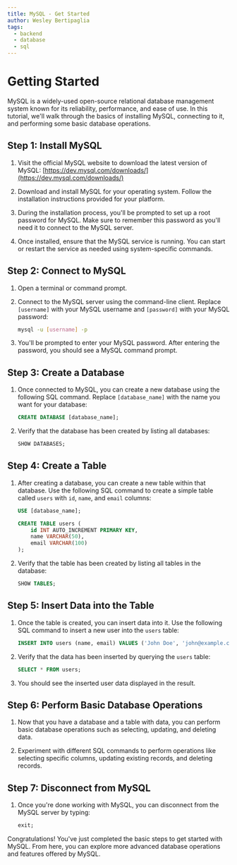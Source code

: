 ```yaml
---
title: MySQL - Get Started
author: Wesley Bertipaglia
tags:
  - backend
  - database
  - sql
---
```

# Getting Started

MySQL is a widely-used open-source relational database management system known for its reliability, performance, and ease of use. In this tutorial, we'll walk through the basics of installing MySQL, connecting to it, and performing some basic database operations.

## Step 1: Install MySQL

1. Visit the official MySQL website to download the latest version of MySQL: [https://dev.mysql.com/downloads/](https://dev.mysql.com/downloads/)

2. Download and install MySQL for your operating system. Follow the installation instructions provided for your platform.

3. During the installation process, you'll be prompted to set up a root password for MySQL. Make sure to remember this password as you'll need it to connect to the MySQL server.

4. Once installed, ensure that the MySQL service is running. You can start or restart the service as needed using system-specific commands.

## Step 2: Connect to MySQL

1. Open a terminal or command prompt.

2. Connect to the MySQL server using the command-line client. Replace `[username]` with your MySQL username and `[password]` with your MySQL password:

    ```bash
    mysql -u [username] -p
    ```

3. You'll be prompted to enter your MySQL password. After entering the password, you should see a MySQL command prompt.

## Step 3: Create a Database

1. Once connected to MySQL, you can create a new database using the following SQL command. Replace `[database_name]` with the name you want for your database:

    ```sql
    CREATE DATABASE [database_name];
    ```

2. Verify that the database has been created by listing all databases:

    ```sql
    SHOW DATABASES;
    ```

## Step 4: Create a Table

1. After creating a database, you can create a new table within that database. Use the following SQL command to create a simple table called `users` with `id`, `name`, and `email` columns:

    ```sql
    USE [database_name];

    CREATE TABLE users (
        id INT AUTO_INCREMENT PRIMARY KEY,
        name VARCHAR(50),
        email VARCHAR(100)
    );
    ```

2. Verify that the table has been created by listing all tables in the database:

    ```sql
    SHOW TABLES;
    ```

## Step 5: Insert Data into the Table

1. Once the table is created, you can insert data into it. Use the following SQL command to insert a new user into the `users` table:

    ```sql
    INSERT INTO users (name, email) VALUES ('John Doe', 'john@example.com');
    ```

2. Verify that the data has been inserted by querying the `users` table:

    ```sql
    SELECT * FROM users;
    ```

3. You should see the inserted user data displayed in the result.

## Step 6: Perform Basic Database Operations

1. Now that you have a database and a table with data, you can perform basic database operations such as selecting, updating, and deleting data.

2. Experiment with different SQL commands to perform operations like selecting specific columns, updating existing records, and deleting records.

## Step 7: Disconnect from MySQL

1. Once you're done working with MySQL, you can disconnect from the MySQL server by typing:

    ```sql
    exit;
    ```

Congratulations! You've just completed the basic steps to get started with MySQL. From here, you can explore more advanced database operations and features offered by MySQL.
